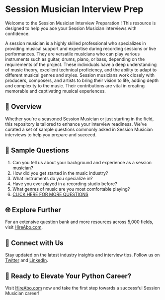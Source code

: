 # Session Musician Interview Prep

Welcome to the Session Musician Interview Preparation ! This resource is designed to help you ace your Session Musician interviews with confidence.

A session musician is a highly skilled professional who specializes in providing musical support and expertise during recording sessions or live performances. They are versatile musicians who can play various instruments such as guitar, drums, piano, or bass, depending on the requirements of the project. These individuals have a deep understanding of music theory, excellent technical proficiency, and the ability to adapt to different musical genres and styles. Session musicians work closely with producers, composers, and artists to bring their vision to life, adding depth and complexity to the music. Their contributions are vital in creating memorable and captivating musical experiences.

## 🚀 Overview

Whether you're a seasoned Session Musician or just starting in the field, this repository is tailored to enhance your interview readiness. We've curated a set of sample questions commonly asked in Session Musician interviews to help you prepare and succeed.

## 📝 Sample Questions

1. Can you tell us about your background and experience as a session musician?
2. How did you get started in the music industry?
3. What instruments do you specialize in?
4. Have you ever played in a recording studio before?
5. What genres of music are you most comfortable playing?
6. [CLICK HERE FOR MORE QUESTIONS](https://hireabo.com/job/16_1_9/Session%20Musician)

## 🌐 Explore Further

For an extensive question bank and more resources across 5,000 fields, visit [HireAbo.com](https://www.hireabo.com).

## 📱 Connect with Us

Stay updated on the latest industry insights and interview tips. Follow us on [Twitter](https://twitter.com/hireabo) and [LinkedIn](https://www.linkedin.com/in/hire-abo-3609972a8/).

## 🚀 Ready to Elevate Your Python Career?

Visit [HireAbo.com](https://www.hireabo.com) now and take the first step towards a successful Session Musician career!